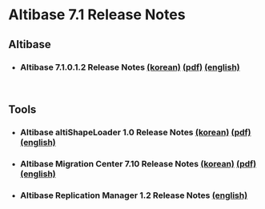 # Altibase 7.1 Release Notes

## Altibase

- ### Altibase 7.1.0.1.2 Release Notes [(korean)](https://github.com/ALTIBASE/Documents/blob/master/ReleaseNotes/kor/Altibase_7_1_0_1_2_Release_Notes.md) [(pdf)](https://github.com/ALTIBASE/Documents/blob/master/ReleaseNotes/kor/pdf/Altibase_7_1_0_1_2_Release_Notes.pdf) [(english)](https://github.com/ALTIBASE/Documents/blob/master/ReleaseNotes/eng/Altibase_7_1_0_1_2_Release_Notes.md)

<br/>

## Tools

- ### Altibase altiShapeLoader 1.0 Release Notes [(korean)](https://github.com/ALTIBASE/Documents/blob/master/ReleaseNotes/kor/Altibase_altiShapeLoader_1_0_Release_Notes.md) [(pdf)](https://github.com/ALTIBASE/Documents/blob/master/ReleaseNotes/kor/pdf/Altibase_altiShapeLoader_1_0_Release_Notes.pdf) [(english)](https://github.com/ALTIBASE/Documents/blob/master/ReleaseNotes/eng/Altibase_altiShapeLoader_1_0_Release_Notes.md)

- ### Altibase Migration Center 7.10 Release Notes [(korean)](https://github.com/ALTIBASE/Documents/blob/master/ReleaseNotes/kor/Altibase_Migration_Center_7_10_Release_Notes.md) [(pdf)](https://github.com/ALTIBASE/Documents/blob/master/ReleaseNotes/kor/pdf/Altibase_Migration_Center_7_10_Release_Notes.pdf) [(english)](https://github.com/ALTIBASE/Documents/blob/master/ReleaseNotes/eng/Altibase_Migration_Center_7_10_Release_Notes.md)

- ### Altibase Replication Manager 1.2 Release Notes [(english)](https://github.com/ALTIBASE/Documents/blob/QA-patchnotes/ReleaseNotes/eng/Altibase_Replication_Manager_1_2_Release_Notes.md)

